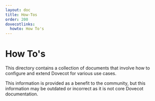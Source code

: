 ```yaml
---
layout: doc
title: How-Tos
order: 200
dovecotlinks:
  howto: How To's
---
```


# How To's

This directory contains a collection of documents that involve how to
configure and extend Dovecot for various use cases.

This information is provided as a benefit to the community, but this
information may be outdated or incorrect as it is not core Dovecot
documentation.
